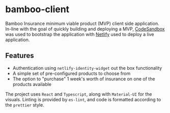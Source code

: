 # bamboo-client

Bamboo Insurance minimum viable product (MVP) client side application. In-line with the goal of quickly building and deploying a MVP, [CodeSandbox](https://codesandbox.io) was used to bootstrap the application with [Netlify](https://netlify.com) used to deploy a live application.

## Features

- Authentication using `netlify-identity-widget` out the box functionality
- A simple set of pre-configured products to choose from
- The option to "purchase" 1 week's worth of insurance on one of the products available

The project uses `React` and `Typescript`, along with `Material-UI` for the visuals. Linting is provided by `es-lint`, and code is formatted according to the `prettier` style.
